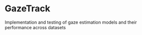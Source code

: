 # GazeTrack
Implementation and testing of gaze estimation models and their performance across datasets
